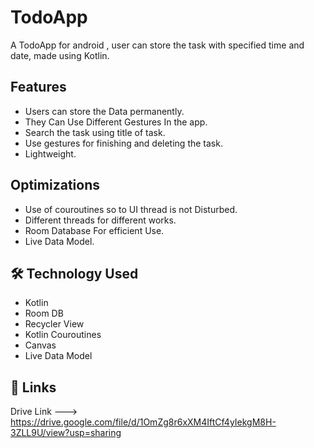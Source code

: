 
# TodoApp
A TodoApp for android , user can store the task with specified time and date,
made using Kotlin.
## Features
- Users can store the Data permanently.
- They Can Use Different Gestures In the app.
- Search the task using title of task.
- Use gestures for finishing and deleting the task.
- Lightweight.
## Optimizations

- Use of couroutines so to UI thread is not Disturbed.
- Different threads for different works.
- Room Database For efficient Use.
- Live Data Model.

  
## 🛠 Technology Used
- Kotlin
- Room DB
- Recycler View
- Kotlin Couroutines
- Canvas
- Live Data Model


  
## 🔗 Links
Drive Link ---> https://drive.google.com/file/d/1OmZg8r6xXM4IftCf4yIekgM8H-3ZLL9U/view?usp=sharing
